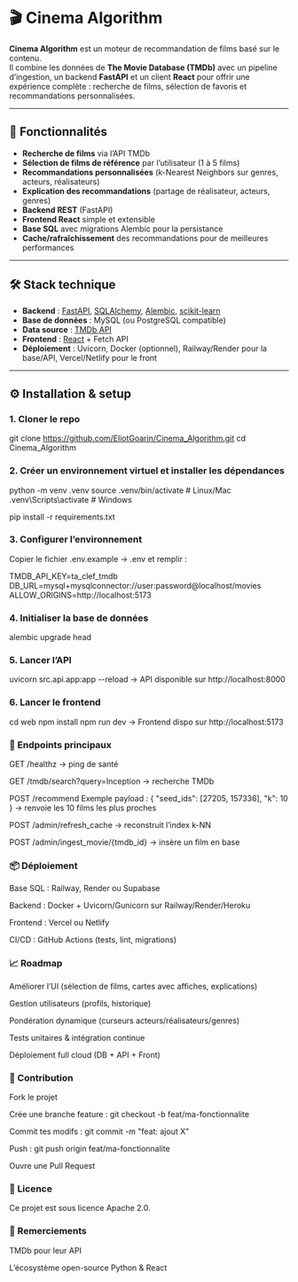 # 🎬 Cinema Algorithm

**Cinema Algorithm** est un moteur de recommandation de films basé sur le contenu.  
Il combine les données de **The Movie Database (TMDb)** avec un pipeline d’ingestion, un backend **FastAPI** et un client **React** pour offrir une expérience complète : recherche de films, sélection de favoris et recommandations personnalisées.

---

## 🚀 Fonctionnalités

- **Recherche de films** via l’API TMDb  
- **Sélection de films de référence** par l’utilisateur (1 à 5 films)  
- **Recommandations personnalisées** (k-Nearest Neighbors sur genres, acteurs, réalisateurs)  
- **Explication des recommandations** (partage de réalisateur, acteurs, genres)  
- **Backend REST** (FastAPI)  
- **Frontend React** simple et extensible  
- **Base SQL** avec migrations Alembic pour la persistance  
- **Cache/rafraîchissement** des recommandations pour de meilleures performances  

---

## 🛠️ Stack technique

- **Backend** : [FastAPI](https://fastapi.tiangolo.com/), [SQLAlchemy](https://www.sqlalchemy.org/), [Alembic](https://alembic.sqlalchemy.org/), [scikit-learn](https://scikit-learn.org/)  
- **Base de données** : MySQL (ou PostgreSQL compatible)  
- **Data source** : [TMDb API](https://developer.themoviedb.org/)  
- **Frontend** : [React](https://react.dev/) + Fetch API  
- **Déploiement** : Uvicorn, Docker (optionnel), Railway/Render pour la base/API, Vercel/Netlify pour le front  

---

## ⚙️ Installation & setup

### 1. Cloner le repo

git clone https://github.com/EliotGoarin/Cinema_Algorithm.git
cd Cinema_Algorithm
### 2. Créer un environnement virtuel et installer les dépendances

python -m venv .venv
source .venv/bin/activate    # Linux/Mac
.venv\Scripts\activate       # Windows

pip install -r requirements.txt
### 3. Configurer l’environnement
Copier le fichier .env.example → .env et remplir :

TMDB_API_KEY=ta_clef_tmdb
DB_URL=mysql+mysqlconnector://user:password@localhost/movies
ALLOW_ORIGINS=http://localhost:5173
### 4. Initialiser la base de données

alembic upgrade head
### 5. Lancer l’API

uvicorn src.api.app:app --reload
→ API disponible sur http://localhost:8000

### 6. Lancer le frontend

cd web
npm install
npm run dev
→ Frontend dispo sur http://localhost:5173

### 🔌 Endpoints principaux
GET /healthz → ping de santé

GET /tmdb/search?query=Inception → recherche TMDb

POST /recommend
Exemple payload :
{
  "seed_ids": [27205, 157336],
  "k": 10
}
→ renvoie les 10 films les plus proches

POST /admin/refresh_cache → reconstruit l’index k-NN

POST /admin/ingest_movie/{tmdb_id} → insère un film en base

### 📦 Déploiement
Base SQL : Railway, Render ou Supabase

Backend : Docker + Uvicorn/Gunicorn sur Railway/Render/Heroku

Frontend : Vercel ou Netlify

CI/CD : GitHub Actions (tests, lint, migrations)

### 📈 Roadmap
 Améliorer l’UI (sélection de films, cartes avec affiches, explications)

 Gestion utilisateurs (profils, historique)

 Pondération dynamique (curseurs acteurs/réalisateurs/genres)

 Tests unitaires & intégration continue

 Déploiement full cloud (DB + API + Front)

### 🤝 Contribution
Fork le projet

Crée une branche feature : git checkout -b feat/ma-fonctionnalite

Commit tes modifs : git commit -m "feat: ajout X"

Push : git push origin feat/ma-fonctionnalite

Ouvre une Pull Request

### 📜 Licence
Ce projet est sous licence Apache 2.0.

### 🙏 Remerciements
TMDb pour leur API

L’écosystème open-source Python & React

